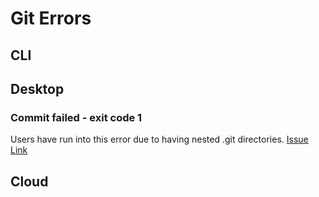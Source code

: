 # Git Errors

## CLI

## Desktop

### Commit failed - exit code 1

Users have run into this error due to having nested .git directories. [Issue Link](https://github.com/desktop/desktop/issues/4432)

## Cloud

